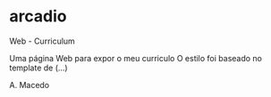 # arcadio
Web - Curriculum

Uma página Web para expor o meu curriculo
O estilo foi baseado no template de (...)

A. Macedo
